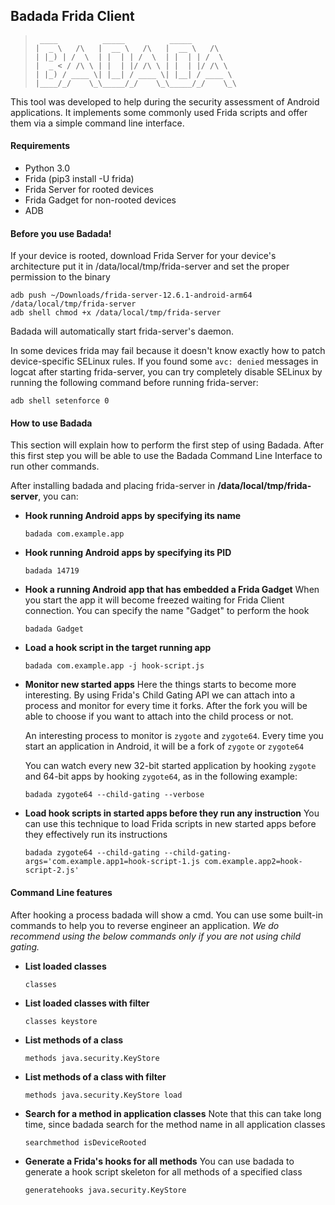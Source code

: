 ## Badada Frida Client

> ```
>  ____          _____          _____          
> |  _ \   /\   |  __ \   /\   |  __ \   /\    
> | |_) | /  \  | |  | | /  \  | |  | | /  \   
> |  _ < / /\ \ | |  | |/ /\ \ | |  | |/ /\ \  
> | |_) / ____ \| |__| / ____ \| |__| / ____ \ 
> |____/_/    \_\_____/_/    \_\_____/_/    \_\
> ```                                              


This tool was developed to help during the security assessment of Android applications.
It implements some commonly used Frida scripts and offer them via a simple command line interface.

#### Requirements

- Python 3.0
- Frida (pip3 install -U frida)
- Frida Server for rooted devices
- Frida Gadget for non-rooted devices
- ADB

#### Before you use Badada!

If your device is rooted, download Frida Server for your device's architecture put it in /data/local/tmp/frida-server and set the proper permission to the binary
```
adb push ~/Downloads/frida-server-12.6.1-android-arm64 /data/local/tmp/frida-server
adb shell chmod +x /data/local/tmp/frida-server
```

Badada will automatically start frida-server's daemon.

In some devices frida may fail because it doesn't know exactly how to patch device-specific SELinux rules.
If you found some `avc: denied` messages in logcat after starting frida-server, you can try completely disable SELinux by running the following command before running frida-server:
```
adb shell setenforce 0
```

#### How to use Badada
This section will explain how to perform the first step of using Badada. After this first step you will be able to use the Badada Command Line Interface to run other commands.

After installing badada and placing frida-server in **/data/local/tmp/frida-server**, you can:
- **Hook running Android apps by specifying its name**
    ```
    badada com.example.app
    ```

- **Hook running Android apps by specifying its PID**
    ```
    badada 14719
    ```

- **Hook a running Android app that has embedded a Frida Gadget**
    When you start the app it will become freezed waiting for Frida Client connection.
    You can specify the name "Gadget" to perform the hook
    ```
    badada Gadget
    ```

- **Load a hook script in the target running app**
    ```
    badada com.example.app -j hook-script.js
    ```

- **Monitor new started apps**
    Here the things starts to become more interesting. By using Frida's Child Gating API we can attach into a process and monitor for every time it forks.
    After the fork you will be able to choose if you want to attach into the child process or not.

    An interesting process to monitor is `zygote` and `zygote64`. Every time you start an application in Android, it will be a fork of `zygote` or `zygote64`

    You can watch every new 32-bit started application by hooking `zygote` and 64-bit apps by hooking `zygote64`, as in the following example:
    ```
    badada zygote64 --child-gating --verbose
    ```

- **Load hook scripts in started apps before they run any instruction**
    You can use this technique to load Frida scripts in new started apps before they effectively run its instructions
    ```
    badada zygote64 --child-gating --child-gating-args='com.example.app1=hook-script-1.js com.example.app2=hook-script-2.js'
    ```


#### Command Line features
After hooking a process badada will show a cmd. You can use some built-in commands to help you to reverse engineer an application.
*We do recommend using the below commands only if you are not using child gating.*

- **List loaded classes**
    ```
    classes
    ```

- **List loaded classes with filter**
    ```
    classes keystore
    ```

- **List methods of a class**
    ```
    methods java.security.KeyStore
    ```

- **List methods of a class with filter**
    ```
    methods java.security.KeyStore load
    ```

- **Search for a method in application classes**
    Note that this can take long time, since badada search for the method name in all application classes
    ```
    searchmethod isDeviceRooted
    ```

- **Generate a Frida's hooks for all methods**
    You can use badada to generate a hook script skeleton for all methods of a specified class
    ```
    generatehooks java.security.KeyStore
    ```
